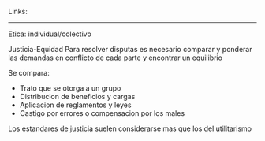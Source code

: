 Links:
___

Etica: individual/colectivo

Justicia-Equidad
Para resolver disputas es necesario comparar y ponderar las demandas en conflicto de cada parte y encontrar un equilibrio

Se compara:
- Trato que se otorga a un grupo
- Distribucion de beneficios y cargas
- Aplicacion de reglamentos y leyes
- Castigo por errores o compensacion por los males

Los estandares de justicia suelen considerarse mas que los del utilitarismo